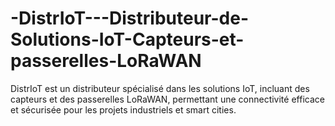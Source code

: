 # -DistrIoT---Distributeur-de-Solutions-IoT-Capteurs-et-passerelles-LoRaWAN
DistrIoT est un distributeur spécialisé dans les solutions IoT, incluant des capteurs et des passerelles LoRaWAN, permettant une connectivité efficace et sécurisée pour les projets industriels et smart cities.

